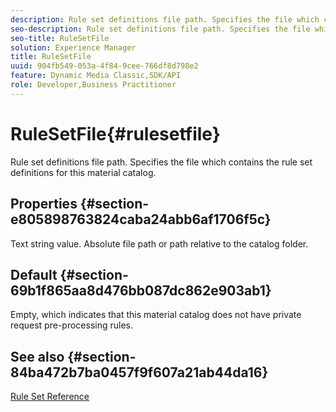 ```yaml
---
description: Rule set definitions file path. Specifies the file which contains the rule set definitions for this material catalog.
seo-description: Rule set definitions file path. Specifies the file which contains the rule set definitions for this material catalog.
seo-title: RuleSetFile
solution: Experience Manager
title: RuleSetFile
uuid: 904fb549-053a-4f84-9cee-766df8d798e2
feature: Dynamic Media Classic,SDK/API
role: Developer,Business Practitioner
---
```


# RuleSetFile{#rulesetfile}

Rule set definitions file path. Specifies the file which contains the rule set definitions for this material catalog.

## Properties {#section-e805898763824caba24abb6af1706f5c}

Text string value. Absolute file path or path relative to the catalog folder.

## Default {#section-69b1f865aa8d476bb087dc862e903ab1}

Empty, which indicates that this material catalog does not have private request pre-processing rules.

## See also {#section-84ba472b7ba0457f9f607a21ab44da16}

[Rule Set Reference](../../../../../ir-api/material-cat/image-rendering-api-ref/c-ir-material-catalog/c-ir-rule-set-reference/c-ir-rule-set-reference.md#concept-2369f884d9724727aaf436b5b0261dbe) 
